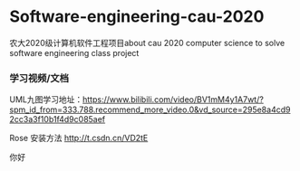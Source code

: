 # Software-engineering-cau-2020
农大2020级计算机软件工程项目about cau 2020 computer science to solve software engineering class project



    
### 学习视频/文档
UML九图学习地址：https://www.bilibili.com/video/BV1mM4y1A7wt/?spm_id_from=333.788.recommend_more_video.0&vd_source=295e8a4cd92cc3a3f10b1f4d9c085aef

Rose 安装方法 http://t.csdn.cn/VD2tE

你好
